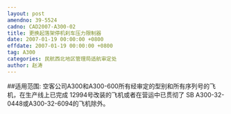 ```yaml
---
layout: post
amendno: 39-5524
cadno: CAD2007-A300-02
title: 更换起落架停机刹车压力限制器
date: 2007-01-19 00:00:00 +0800
effdate: 2007-01-19 00:00:00 +0800
tag: A300
categories: 民航西北地区管理局适航审定处
author: 赵涛
---
```


##适用范围:
空客公司A300和A300-600所有经审定的型别和所有序列号的飞机，在生产线上已完成 12994号改装的飞机或者在营运中已贯彻了 SB A300-32-0448或A300-32-6094的飞机除外。

